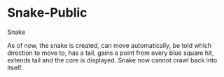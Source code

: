 # Snake-Public
Snake

As of now, the snake is created, can move automatically, be told which direction to move to, has a tail, gains a point from every blue 
square hit, extends tail and the core is displayed. Snake now cannot crawl back into itself.
